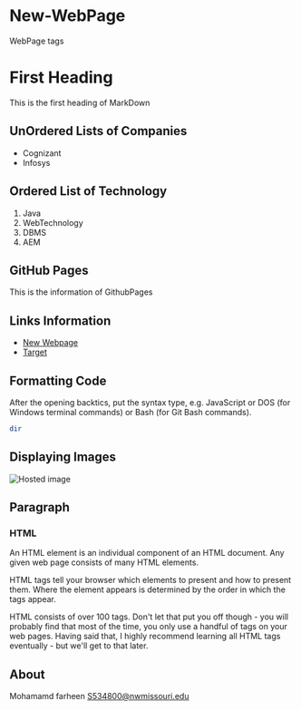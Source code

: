 # New-WebPage
WebPage tags

# First Heading 
This is the first heading of MarkDown

## UnOrdered Lists of Companies

- Cognizant
- Infosys
## Ordered List of Technology
1. Java
1. WebTechnology 
1. DBMS
1. AEM
 

## GitHub Pages

This is the information of GithubPages

## Links Information

- [New Webpage](https://profcase.github.io/working-with-markdown/ "Working With Markdown Webpage")
- [Target](https://github.com/profcase/working-with-markdown "Working With Markdown Source")


## Formatting Code


After the opening backtics, put the syntax type, e.g. JavaScript or DOS (for Windows terminal commands) or Bash (for Git Bash commands). 

```PowerShell
dir
```

## Displaying Images

![Hosted image](https://images.pexels.com/photos/210019/pexels-photo-210019.jpeg?cs=srgb&dl=action-asphalt-auto-210019.jpg&fm=jpg)


## Paragraph

### HTML

An HTML element is an individual component of an HTML document. Any given web page consists of many HTML elements.

HTML tags tell your browser which elements to present and how to present them. Where the element appears is determined by the order in which the tags appear.

HTML consists of over 100 tags. Don't let that put you off though - you will probably find that most of the time, you only use a handful of tags on your web pages. Having said that, I highly recommend learning all HTML tags eventually - but we'll get to that later.


##  About

Mohamamd farheen
S534800@nwmissouri.edu


